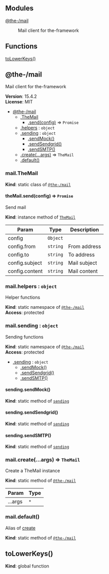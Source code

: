 <!--- Code generated by @the-/script-doc. DO NOT EDIT. -->

## Modules

<dl>
<dt><a href="#module_@the-/mail">@the-/mail</a></dt>
<dd><p>Mail client for the-framework</p>
</dd>
</dl>

## Functions

<dl>
<dt><a href="#toLowerKeys">toLowerKeys()</a></dt>
<dd></dd>
</dl>

<a name="module_@the-/mail"></a>

## @the-/mail
Mail client for the-framework

**Version**: 15.4.2  
**License**: MIT  

* [@the-/mail](#module_@the-/mail)
    * [.TheMail](#module_@the-/mail.TheMail)
        * [.send(config)](#module_@the-/mail.TheMail+send) ⇒ <code>Promise</code>
    * [.helpers](#module_@the-/mail.helpers) : <code>object</code>
    * [.sending](#module_@the-/mail.sending) : <code>object</code>
        * [.sendMock()](#module_@the-/mail.sending.sendMock)
        * [.sendSendgrid()](#module_@the-/mail.sending.sendSendgrid)
        * [.sendSMTP()](#module_@the-/mail.sending.sendSMTP)
    * [.create(...args)](#module_@the-/mail.create) ⇒ <code>TheMail</code>
    * [.default()](#module_@the-/mail.default)

<a name="module_@the-/mail.TheMail"></a>

### mail.TheMail
**Kind**: static class of [<code>@the-/mail</code>](#module_@the-/mail)  
<a name="module_@the-/mail.TheMail+send"></a>

#### theMail.send(config) ⇒ <code>Promise</code>
Send mail

**Kind**: instance method of [<code>TheMail</code>](#module_@the-/mail.TheMail)  

| Param | Type | Description |
| --- | --- | --- |
| config | <code>Object</code> |  |
| config.from | <code>string</code> | From address |
| config.to | <code>string</code> | To address |
| config.subject | <code>string</code> | Mail subject |
| config.content | <code>string</code> | Mail content |

<a name="module_@the-/mail.helpers"></a>

### mail.helpers : <code>object</code>
Helper functions

**Kind**: static namespace of [<code>@the-/mail</code>](#module_@the-/mail)  
**Access**: protected  
<a name="module_@the-/mail.sending"></a>

### mail.sending : <code>object</code>
Sending functions

**Kind**: static namespace of [<code>@the-/mail</code>](#module_@the-/mail)  
**Access**: protected  

* [.sending](#module_@the-/mail.sending) : <code>object</code>
    * [.sendMock()](#module_@the-/mail.sending.sendMock)
    * [.sendSendgrid()](#module_@the-/mail.sending.sendSendgrid)
    * [.sendSMTP()](#module_@the-/mail.sending.sendSMTP)

<a name="module_@the-/mail.sending.sendMock"></a>

#### sending.sendMock()
**Kind**: static method of [<code>sending</code>](#module_@the-/mail.sending)  
<a name="module_@the-/mail.sending.sendSendgrid"></a>

#### sending.sendSendgrid()
**Kind**: static method of [<code>sending</code>](#module_@the-/mail.sending)  
<a name="module_@the-/mail.sending.sendSMTP"></a>

#### sending.sendSMTP()
**Kind**: static method of [<code>sending</code>](#module_@the-/mail.sending)  
<a name="module_@the-/mail.create"></a>

### mail.create(...args) ⇒ <code>TheMail</code>
Create a TheMail instance

**Kind**: static method of [<code>@the-/mail</code>](#module_@the-/mail)  

| Param | Type |
| --- | --- |
| ...args | <code>\*</code> | 

<a name="module_@the-/mail.default"></a>

### mail.default()
Alias of [create](#module_@the-/mail.create)

**Kind**: static method of [<code>@the-/mail</code>](#module_@the-/mail)  
<a name="toLowerKeys"></a>

## toLowerKeys()
**Kind**: global function  
